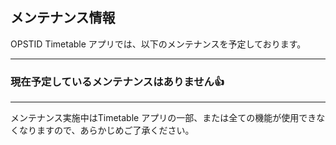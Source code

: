 ## **メンテナンス情報**

OPSTID Timetable アプリでは、以下のメンテナンスを予定しております。

---

### **現在予定しているメンテナンスはありません👍️**

---

メンテナンス実施中はTimetable アプリの一部、または全ての機能が使用できなくなりますので、あらかじめご了承ください。